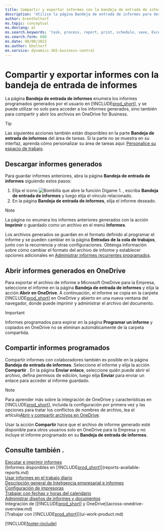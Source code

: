 ```yaml
---
title: Compartir y exportar informes con la bandeja de entrada de informes
description: 'Utilice la página Bandeja de entrada de informes para descargar, compartir y exportar informes en Business Central.'
author: brentholtorf
ms.topic: conceptual
ms.devlang: al
ms.search.keywords: 'task, process, report, print, schedule, save, Excel, PDF, dataset, export, report inbox, onedrive,'
ms.search.form: 680
ms.date: 08/08/2022
ms.author: bholtorf
ms.service: dynamics-365-business-central
---
```

# Compartir y exportar informes con la bandeja de entrada de informes

La página **Bandeja de entrada de informes** enumera los informes programados generados por el usuario en [!INCLUDE[prod_short](includes/prod_short.md)], y se puede utilizar no solo para acceder a los informes generados, sino también para compartir y abrir los archivos en OneDrive for Business.

> [!TIP]
> Las siguientes acciones también están disponibles en la parte **Bandeja de entrada de informes** del área de tareas. Si la parte no se muestra en su interfaz, aprenda cómo personalizar su área de tareas aquí: [Personalice su espacio de trabajo](ui-personalization-user.md).

## Descargar informes generados

Para guardar informes anteriores, abra la página **Bandeja de entrada de informes** siguiendo estos pasos:

1. Elija el icono ![Bombilla que abre la función Dígame 1.](media/ui-search/search_small.png "Dígame qué desea hacer") , escriba **Bandeja de entrada de informes** y luego elija el vínculo relacionado.  
2. En la página **Bandeja de entrada de informes**, elija el informe deseado.

> [!NOTE]
> La página no enumera los informes anteriores generados con la acción **Imprimir** o guardado como un archivo en el menú **Informes**.
>
> Los archivos generados se guardan en el formato definido al programar el informe y se pueden cambiar en la página **Entradas de la cola de trabajos**, junto con la recurrencia y otras configuraciones. Obtenga información sobre cómo cambiar el formato del archivo de informe y establecer opciones adicionales en [Administrar informes recurrentes programados](ui-work-report.md#manage-scheduled-recurring-reports).

## Abrir informes generados en OneDrive

Para exportar el archivo de informe a Microsoft OneDrive para la Empresa, seleccione el informe en la página **Bandeja de entrada de informes** y elija la acción **Abrir en OneDrive**. A continuación, el informe se copia en la carpeta [!INCLUDE[prod_short](includes/prod_short.md)] en OneDrive y abierto en una nueva ventana del navegador, donde puede imprimir y administrar el archivo del documento.

> [!IMPORTANT]
>
> Informes programados para expirar en la página **Programar un informe** y copiados en OneDrive no se eliminan automáticamente de la carpeta compartida.

## Compartir informes programados

Compartir informes con colaboradores también es posible en la página **Bandeja de entrada de informes**. Seleccione el informe y elija la acción **Compartir** . En la página **Enviar enlace**, seleccione quién puede abrir el archivo, defina permisos de edición, luego elija **Enviar** para enviar un enlace para acceder al informe guardado.

> [!NOTE]
> Para aprender más sobre la integración de OneDrive y características en [!INCLUDE[prod_short](includes/prod_short.md)], incluida la configuración por primera vez y las opciones para tratar los conflictos de nombres de archivo, lea el artículo[Abrir y compartir archivos en OneDrive](across-share-onedrive.md).
>
> Usar la acción **Compartir** hace que el archivo de informe generado esté disponible para otros usuarios solo en OneDrive para la Empresa y no incluye el informe programado en su **Bandeja de entrada de informes**.

## Consulte también .

[Ejecutar e imprimir informes](ui-work-report.md)  
[Informes disponibles en [!INCLUDE[prod_short](includes/prod_short.md)]](reports-available-reports.md)  
[Usar informes en el trabajo diario](reports-use-reports.md)  
[Descripción general de Inteligencia empresarial e informes](reports-bi-reporting.md)  
[Configuración de impresoras](ui-specify-printer-selection-reports.md)  
[Trabajar con fechas y horas del calendario](ui-enter-date-ranges.md)  
[Administrar diseños de informes y documentos](ui-manage-report-layouts.md)  
Integración de [[!INCLUDE[prod_short](includes/prod_short.md)] y OneDrive](across-onedrive-overview.md)  
[Trabajar con [!INCLUDE[prod_short](includes/prod_short.md)]](ui-work-product.md)  

[!INCLUDE[footer-include](includes/footer-banner.md)]
